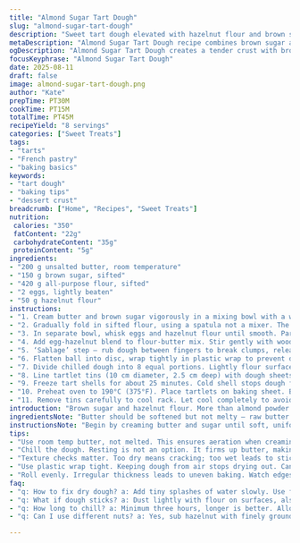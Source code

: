 ```yaml
---
title: "Almond Sugar Tart Dough"
slug: "almond-sugar-tart-dough"
description: "Sweet tart dough elevated with hazelnut flour and brown sugar, creating a tender, flavorful crust. Works well for small tarts, sturdy yet delicate. Swapping classic powdered sugar for brown introduces moisture and a hint of caramel. Hazelnut flour replaces almond powder, offering a deeper nut profile and richer crumb. Essential to chill dough thoroughly to avoid shrinkage. Watch dough texture — too dry, it cracks; too wet, becomes sticky. Bake until edges golden, surface matte with tiny cracks. A must-know for tart lovers aiming for a tender base with subtle nutty notes."
metaDescription: "Almond Sugar Tart Dough recipe combines brown sugar and hazelnut flour for a tender, flavorful crust. Perfect for small tarts."
ogDescription: "Almond Sugar Tart Dough creates a tender crust with brown sugar and hazelnut flour. Ideal for tart lovers seeking rich flavors."
focusKeyphrase: "Almond Sugar Tart Dough"
date: 2025-08-11
draft: false
image: almond-sugar-tart-dough.png
author: "Kate"
prepTime: PT30M
cookTime: PT15M
totalTime: PT45M
recipeYield: "8 servings"
categories: ["Sweet Treats"]
tags:
- "tarts"
- "French pastry"
- "baking basics"
keywords:
- "tart dough"
- "baking tips"
- "dessert crust"
breadcrumb: ["Home", "Recipes", "Sweet Treats"]
nutrition: 
 calories: "350"
 fatContent: "22g"
 carbohydrateContent: "35g"
 proteinContent: "5g"
ingredients:
- "200 g unsalted butter, room temperature"
- "150 g brown sugar, sifted"
- "420 g all-purpose flour, sifted"
- "2 eggs, lightly beaten"
- "50 g hazelnut flour"
instructions:
- "1. Cream butter and brown sugar vigorously in a mixing bowl with a whisk until fluffy but not melting. Should be pale yellow, soft but cool to touch."
- "2. Gradually fold in sifted flour, using a spatula not a mixer. The key — don’t overwork flour or the dough gets tough. Texture like damp sand but holds together when pinched."
- "3. In separate bowl, whisk eggs and hazelnut flour until smooth. Particles evenly dispersed, no lumps."
- "4. Add egg-hazelnut blend to flour-butter mix. Stir gently with wooden spoon. Expect some resistance; don’t rush. Dough turns cohesive, almost satiny."
- "5. ‘Sablage’ step — rub dough between fingers to break clumps, releasing butter onto flour. Then briefly knead to bind into ball. Dough should be soft but not sticky, if sticky, add small flour dusting."
- "6. Flatten ball into disc, wrap tightly in plastic wrap to prevent drying out. Refrigerate minimum 3 hours or overnight — crucial. Chilling allows butter to firm up making dough easier to roll and prevents shrinking during baking."
- "7. Divide chilled dough into 8 equal portions. Lightly flour surface and roll each portion out to approximately 6 mm thickness. Thick enough for sturdiness, thin enough for delicate bite."
- "8. Line tartlet tins (10 cm diameter, 2.5 cm deep) with dough sheets. Fold edges neatly over rims, trim excess with bench knife. Cold dough sometimes cracks on edges — press gently to mend or patch with scraps."
- "9. Freeze tart shells for about 25 minutes. Cold shell stops dough from shrinking and keeps shape in oven."
- "10. Preheat oven to 190°C (375°F). Place tartlets on baking sheet. Bake 14-15 minutes. Watch edges — light golden with slight dry cracks. Surface dull — not glossy or wet looking. Overbaking toughens crust."
- "11. Remove tins carefully to cool rack. Let cool completely to avoid soggy bottom when filled."
introduction: "Brown sugar and hazelnut flour. More than almond powder and powdered sugar. The caramel notes from brown sugar moisten this pâte sucrée, making it tender, not crumbly. Hazelnuts lend a deeper flavor, richer aroma — subtle but noticeable. Don’t overlook resting dough. Chill is your friend here. It tightens gluten strands, keeps butter cool. Roll outs firm, no stick. Handling too much? Dough loses structure. Freeze tart cases before baking — magic trick. Stops shrinking, keeps edges sharp. Oven temp moderate, not scorching. Too hot, crust cracks and browns unevenly. Watch the texture carefully during mixing — dough reads you as much as recipe. Lastly, always let shells cool fully. Warm crust absorbs wet fillings like a sponge; cold retains crunch."
ingredientsNote: "Butter should be softened but not melty — raw butter temperature affects dough texture drastically. Brown sugar is sifted lightly to avoid lumps; adds moisture unlike powdered sugar, so flour reduced slightly. Hazelnut flour swaps almond powder for an earthier, richer nuttiness and better oil content. Eggs combine structure and moisture; separate whisking ensures even incorporation. Flour sifted to avoid lumps and overworking; prevent tough dough. If you lack hazelnut flour, finely ground toasted hazelnuts work. Brown sugar can be light or dark according to taste but darker sugars increase moisture. Store dough wrapped tightly to avoid drying. If dough too sticky after mixing, dust fingers lightly with flour rather than adding more to dough — kills tenderness."
instructionsNote: "Begin by creaming butter and sugar until soft, uniform, and pale yellow; this aeration helps texture. Adding flour gently in batches ensures crumbly but cohesive mix. Over stirring at this point develops gluten, making crust tough. Egg-hazelnut mix adds nutty fragrance and binds crumb gently. Sable technique — rubbing dough between fingers breaks chunks, releasing butter uniformly without melting it, essential for tender shortcrust. Knead very briefly, just enough to bring dough into ball without overworking. Wrap and chill minimum 3 hours; longer resting firms dough, prevents shrinkage and tough texture. Roll dough evenly; irregular thickness leads to uneven baking. Freezing shells before baking prevents dough from sagging in oven. Baking time and temp adjusted to avoid burning brown sugar sugars early. Remove and cool on rack — hot shells can warp or become soggy from trapped steam."
tips:
- "Use room temp butter, not melted. This ensures aeration when creaming with sugar. Fluffy is key. Under-whisking makes dense crust."
- "Chill the dough. Resting is not an option. It firms up butter, making rolling easier. Shrinking causes more issues during baking."
- "Texture checks matter. Too dry means cracking; too wet leads to stickiness. Adjust with flour lightly, don’t dump and mix."
- "Use plastic wrap tight. Keeping dough from air stops drying out. Can freeze if prepping ahead; keeps shape better."
- "Roll evenly. Irregular thickness leads to uneven baking. Watch edges, make them neat. Trim excess for sharp appearances."
faq:
- "q: How to fix dry dough? a: Add tiny splashes of water slowly. Use fingers to mix in gently. Too much could ruin texture."
- "q: What if dough sticks? a: Dust lightly with flour on surfaces, also hands. Avoid adding too much; wrong texture results."
- "q: How long to chill? a: Minimum three hours, longer is better. Allowing butter to firm up enough makes rolling easier."
- "q: Can I use different nuts? a: Yes, sub hazelnut with finely ground almonds or toasted walnuts. Adjust accordingly for moisture."

---
```

